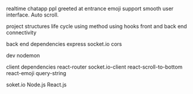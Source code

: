 realtime chatapp
ppl greeted at entrance 
emoji support
smooth user interface. Auto scroll.

project structures
life cycle using method using hooks
front and back end connectivity 



back end dependencies 
express 
socket.io
cors

dev 
nodemon

client dependencies 
react-router
socket.io-client
react-scroll-to-bottom
react-emoji
query-string


soket.io
Node.js
React.js